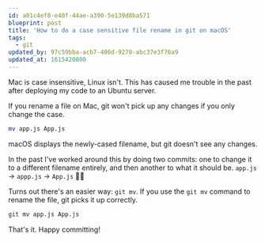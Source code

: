 ```yaml
---
id: a01c4ef8-e40f-44ae-a390-5e139d8ba571
blueprint: post
title: 'How to do a case sensitive file rename in git on macOS'
tags:
  - git
updated_by: 97c59bba-acb7-406d-9278-abc37e3f76a9
updated_at: 1615420800
---
```

Mac is case insensitive, Linux isn't. This has caused me trouble in the past after deploying my code to an Ubuntu server.

If you rename a file on Mac, git won't pick up any changes if you only change the case.

<!--more-->

```bash
mv app.js App.js
```

macOS displays the newly-cased filename, but git doesn't see any changes.

In the past I've worked around this by doing two commits: one to change it to a different filename entirely, and then another to what it should be. `app.js` → `appp.js` → `App.js` 🤦‍♂️

Turns out there's an easier way: `git mv`. If you use the `git mv` command to rename the file, git picks it up correctly.

```bash
git mv app.js App.js
```

That's it. Happy committing!